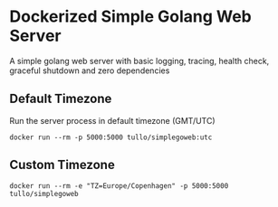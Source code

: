# Dockerized Simple Golang Web Server

A simple golang web server with basic logging, tracing, health check, graceful shutdown and zero dependencies

## Default Timezone

Run the server process in default timezone (GMT/UTC)

`docker run --rm -p 5000:5000 tullo/simplegoweb:utc`

## Custom Timezone

`docker run --rm -e "TZ=Europe/Copenhagen" -p 5000:5000 tullo/simplegoweb`